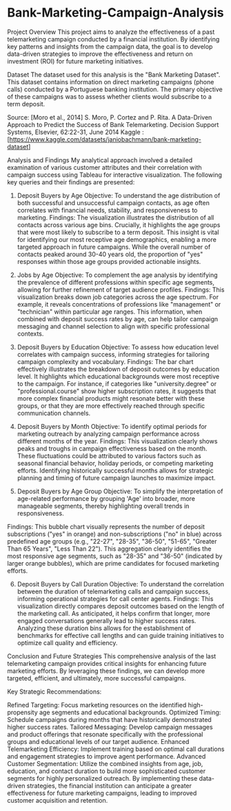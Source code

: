 # Bank-Marketing-Campaign-Analysis


Project Overview
This project aims to analyze the effectiveness of a past telemarketing campaign conducted by a financial institution. By identifying key patterns and insights from the campaign data, the goal is to develop data-driven strategies to improve the effectiveness and return on investment (ROI) for future marketing initiatives.

Dataset
The dataset used for this analysis is the "Bank Marketing Dataset". This dataset contains information on direct marketing campaigns (phone calls) conducted by a Portuguese banking institution. The primary objective of these campaigns was to assess whether clients would subscribe to a term deposit.

Source:
[Moro et al., 2014] S. Moro, P. Cortez and P. Rita. A Data-Driven Approach to Predict the Success of Bank Telemarketing. Decision Support Systems, Elsevier, 62:22-31, June 2014 
Kaggle : [https://www.kaggle.com/datasets/janiobachmann/bank-marketing-dataset]

Analysis and Findings
My analytical approach involved a detailed examination of various customer attributes and their correlation with campaign success using Tableau for interactive visualization. The following key queries and their findings are presented:

1. Deposit Buyers by Age
Objective: To understand the age distribution of both successful and unsuccessful campaign contacts, as age often correlates with financial needs, stability, and responsiveness to marketing.
Findings: The visualization illustrates the distribution of all contacts across various age bins. Crucially, it highlights the age groups that were most likely to subscribe to a term deposit. This insight is vital for identifying our most receptive age demographics, enabling a more targeted approach in future campaigns. While the overall number of contacts peaked around 30-40 years old, the proportion of "yes" responses within those age groups provided actionable insights.

2. Jobs by Age
Objective: To complement the age analysis by identifying the prevalence of different professions within specific age segments, allowing for further refinement of target audience profiles.
Findings: This visualization breaks down job categories across the age spectrum. For example, it reveals concentrations of professions like "management" or "technician" within particular age ranges. This information, when combined with deposit success rates by age, can help tailor campaign messaging and channel selection to align with specific professional contexts.

3. Deposit Buyers by Education
Objective: To assess how education level correlates with campaign success, informing strategies for tailoring campaign complexity and vocabulary.
Findings: The bar chart effectively illustrates the breakdown of deposit outcomes by education level. It highlights which educational backgrounds were most receptive to the campaign. For instance, if categories like "university.degree" or "professional.course" show higher subscription rates, it suggests that more complex financial products might resonate better with these groups, or that they are more effectively reached through specific communication channels.

4. Deposit Buyers by Month
Objective: To identify optimal periods for marketing outreach by analyzing campaign performance across different months of the year.
Findings: This visualization clearly shows peaks and troughs in campaign effectiveness based on the month. These fluctuations could be attributed to various factors such as seasonal financial behavior, holiday periods, or competing marketing efforts. Identifying historically successful months allows for strategic planning and timing of future campaign launches to maximize impact.

5. Deposit Buyers by Age Group
Objective: To simplify the interpretation of age-related performance by grouping 'Age' into broader, more manageable segments, thereby highlighting overall trends in responsiveness.

Findings: This bubble chart visually represents the number of deposit subscriptions ("yes" in orange) and non-subscriptions ("no" in blue) across predefined age groups (e.g., "22-27", "28-35", "36-50", "51-65", "Greater Than 65 Years", "Less Than 22"). This aggregation clearly identifies the most responsive age segments, such as "28-35" and "36-50" (indicated by larger orange bubbles), which are prime candidates for focused marketing efforts.

6. Deposit Buyers by Call Duration
Objective: To understand the correlation between the duration of telemarketing calls and campaign success, informing operational strategies for call center agents.
Findings: This visualization directly compares deposit outcomes based on the length of the marketing call. As anticipated, it helps confirm that longer, more engaged conversations generally lead to higher success rates. Analyzing these duration bins allows for the establishment of benchmarks for effective call lengths and can guide training initiatives to optimize call quality and efficiency.

Conclusion and Future Strategies
This comprehensive analysis of the last telemarketing campaign provides critical insights for enhancing future marketing efforts. By leveraging these findings, we can develop more targeted, efficient, and ultimately, more successful campaigns.

Key Strategic Recommendations:

Refined Targeting: Focus marketing resources on the identified high-propensity age segments and educational backgrounds.
Optimized Timing: Schedule campaigns during months that have historically demonstrated higher success rates.
Tailored Messaging: Develop campaign messages and product offerings that resonate specifically with the professional groups and educational levels of our target audience.
Enhanced Telemarketing Efficiency: Implement training based on optimal call durations and engagement strategies to improve agent performance.
Advanced Customer Segmentation: Utilize the combined insights from age, job, education, and contact duration to build more sophisticated customer segments for highly personalized outreach.
By implementing these data-driven strategies, the financial institution can anticipate a greater effectiveness for future marketing campaigns, leading to improved customer acquisition and retention.
